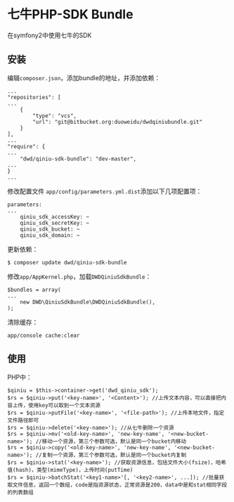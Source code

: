 # 七牛PHP-SDK Bundle #
在symfony2中使用七牛的SDK

## 安装 ##
编辑```composer.json```，添加bundle的地址，并添加依赖：

```
...
"repositories": [
...
    {
        "type": "vcs",
        "url": "git@bitbucket.org:duoweidu/dwdqiniubundle.git"
    }
],
...
"require": {
...
    "dwd/qiniu-sdk-bundle": "dev-master",
...
}
...
```

修改配置文件 ```app/config/parameters.yml.dist```添加以下几项配置项：
```
parameters:
...
    qiniu_sdk_accessKey: ~
    qiniu_sdk_secretKey: ~
    qiniu_sdk_bucket: ~
    qiniu_sdk_domain: ~
```

更新依赖：
```
$ composer update dwd/qiniu-sdk-bundle
```

修改```app/AppKernel.php```，加载```DWDQiniuSdkBundle```：
```
$bundles = array(
...
    new DWD\QiniuSdkBundle\DWDQiniuSdkBundle(),
);
```

清除缓存：
```
app/console cache:clear
```

## 使用 ##
PHP中：
```
$qiniu = $this->container->get('dwd_qiniu_sdk');
$rs = $qiniu->put('<key-name>', '<Content>'); //上传文本内容，可以直接把内容上传，使用key可以取到一个文本资源
$rs = $qiniu->putFile('<key-name>', '<file-path>'); //上传本地文件，指定文件路径即可
$rs = $qiniu->delete('<key-name>'); //从七牛删除一个资源
$rs = $qiniu->mv('<old-key-name>', 'new-key-name', '<new-bucket-name>'); //移动一个资源，第三个参数可选，默认是同一个bucket内移动
$rs = $qiniu->copy('<old-key-name>', 'new-key-name', '<new-bucket-name>'); //复制一个资源，第三个参数可选，默认是同一个bucket内复制
$rs = $qiniu->stat('<key-name>'); //获取资源信息，包括文件大小(fsize)，哈希值(hash)，类型(mimeType)，上传时间(putTime)
$rs = $qiniu->batchStat('<key1-name>'[, '<key2-name>', ...]); //批量获取文件信息，返回一个数组，code是指资源状态，正常资源是200，data中是和stat相同字段的列表数组
```

